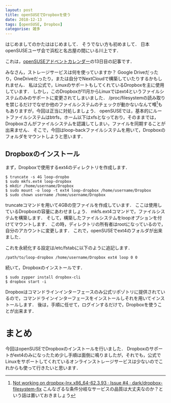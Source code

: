 ```yaml
---
layout: post
title: openSUSEでDropboxを使う
date: 2018-12-13
tags: [openSUSE, Dropbox]
categorise: 雑多
---
```


はじめましてのかたははじめまして．
そうでない方も初めまして．
日本openSUSEユーザ会で浜松と名古屋の間にいる川上です．

これは，[openSUSEアドベントカレンダー](https://adventar.org/calendars/3372)の13日目の記事です．

みなさん，ストレージサービスは何を使っていますか？
Google Driveだったり，OneDriveだったり，または自分でNextCloudで構築していたりするかもしれません．
私は公式で，LinuxのサポートもしてくれているDropboxを主に使用しています．
しかし，このDropboxが11月からLinuxではext4というファイルシステムのみのサポートに変更されてしまいました．
/proc/filesystemの読み取りを禁じるだけでなぜか他のファイルシステムのチェックが動かないなんて噂[^1]ももありますが，今回は正当に対処しましょう．
openSUSEでは，基本的にルートファイルシステムはbtrfs，ホーム以下はxfsとなっており，そのままでは，Dropboxさんがファイルシステムを認識してしまい，ファイルを同期することが出来ません．
そこで，今回はloop-backファイルシステムを用いて，Dropboxのフォルダをマウントしようと思います．

[^1]: [Not working on dropbox-lnx.x86_64-62.3.93 · Issue #4 · dark/dropbox-filesystem-fix](https://github.com/dark/dropbox-filesystem-fix/issues/4) こんなざるな条件分岐なサービスの品質は大丈夫なのか？という話は置いておきましょう

## Dropboxのインストール
まず，Dropboxで使用するext4のディレクトリを作成します．
```shell
$ truncate -s 4G loop-dropbo
$ sudo mkfs.ext4 loop-dropbox
$ mkdir /home/username/Dropbox
$ sudo mount -o loop -t ext4 loop-dropbox /home/username/Dropbox
$ sudo chown username /home/username/Dropbox
```
truncateコマンドを用いて4GBの空ファイルを作成しています．
ここは使用しているDropboxの容量にあわせましょう．
mkfs.ext4コマンドで，ファイルシステムを構築します．
そして，構築したファイルシステムをloopオプションを付けてマウントします．
この時，ディレクトリの所有者はrootになっているので，自分のアカウントに変更します．
これで，openSUSEでext4のフォルダが出来ました．

これを永続化する設定は/etc/fstabに以下のように追記します．
```/etc/fstab
/path/to/loop-dropbox /home/username/Dropbox ext4 loop 0 0
```

続いて，Dropboxのインストールです．
```shell
$ sudo zypper install dropbox-cli
$ dropbox start -i
```
Dropboxはコマンドラインインターフェースのみ公式リポゾトリに提供されているので，コマンドラインインターフェースをインストールしそれを用いてインストールします．
後は，手順に任せて，ログインするだけで，Dropboxを使うことが出来ます．

# まとめ
今回はopenSUSEでDropboxのインストールを行いました．
Dropboxのサポートがext4のみになったため少し手順は面倒に鳴りましたが，それでも，公式でLinuxをサポートしてくれているオンラインストレージサービスは少ないのでこれからも使って行きたいと思います．
